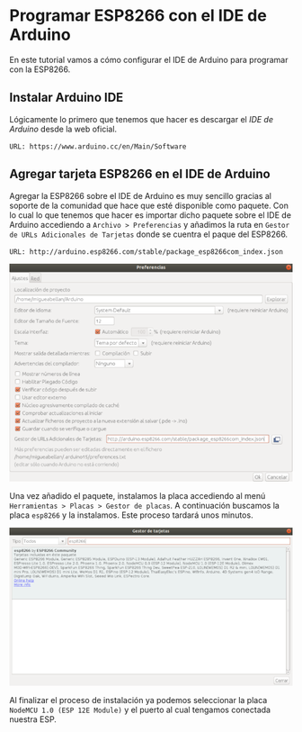 # Programar ESP8266 con el IDE de Arduino

En este tutorial vamos a cómo configurar el IDE de Arduino para programar con la ESP8266.

## Instalar Arduino IDE

Lógicamente lo primero que tenemos que hacer es descargar el *IDE de Arduino* desde la web oficial.

```
URL: https://www.arduino.cc/en/Main/Software
```

## Agregar tarjeta ESP8266 en el IDE de Arduino

Agregar la ESP8266 sobre el IDE de Arduino es muy sencillo gracias al soporte de la comunidad que hace que esté disponible como paquete. Con lo cual lo que tenemos que hacer es importar dicho paquete sobre el IDE de Arduino accediendo a `Archivo > Preferencias` y añadimos la ruta en `Gestor de URLs Adicionales de Tarjetas` donde se cuentra el paque del ESP8266.

```
URL: http://arduino.esp8266.com/stable/package_esp8266com_index.json
```

![](img/preferencias.png)


Una vez añadido el paquete, instalamos la placa accediendo al menú `Herramientas > Placas > Gestor de placas`. A continuación buscamos la placa `esp8266` y la instalamos. Este proceso tardará unos minutos.

![](img/gestor.png)

Al finalizar el proceso de instalación ya podemos seleccionar la placa `NodeMCU 1.0 (ESP 12E Module)` y el puerto al cual tengamos conectada nuestra ESP.
